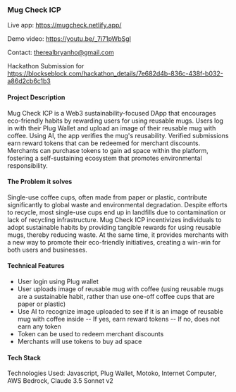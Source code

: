 
### Mug Check ICP 

Live app: https://mugcheck.netlify.app/

Demo video: https://youtu.be/_7i71pWbSgI

Contact: therealbryanho@gmail.com

Hackathon Submission for https://blockseblock.com/hackathon_details/7e682d4b-836c-438f-b032-a86d2cb6c1b3

#### Project Description

Mug Check ICP is a Web3 sustainability-focused DApp that encourages eco-friendly habits by rewarding users for using reusable mugs. Users log in with their Plug Wallet and upload an image of their reusable mug with coffee. Using AI, the app verifies the mug's reusability. Verified submissions earn reward tokens that can be redeemed for merchant discounts. Merchants can purchase tokens to gain ad space within the platform, fostering a self-sustaining ecosystem that promotes environmental responsibility.

#### The Problem it solves

Single-use coffee cups, often made from paper or plastic, contribute significantly to global waste and environmental degradation. Despite efforts to recycle, most single-use cups end up in landfills due to contamination or lack of recycling infrastructure. Mug Check ICP incentivizes individuals to adopt sustainable habits by providing tangible rewards for using reusable mugs, thereby reducing waste. At the same time, it provides merchants with a new way to promote their eco-friendly initiatives, creating a win-win for both users and businesses.

#### Technical Features

 - User login using Plug wallet
 - User uploads image of reusable mug with coffee (using reusable mugs are a sustainable habit, rather than use one-off coffee cups that are paper or plastic)
 - Use ⁠AI to recognize image uploaded to see if it is an image of reusable mug with coffee inside
-- If yes, earn reward tokens
-- If no, does not earn any token
 - ⁠Token can be used to redeem merchant discounts
 - Merchants will use tokens to buy ad space

#### Tech Stack

Technologies Used: Javascript, Plug Wallet, Motoko, Internet Computer, AWS Bedrock, Claude 3.5 Sonnet v2
